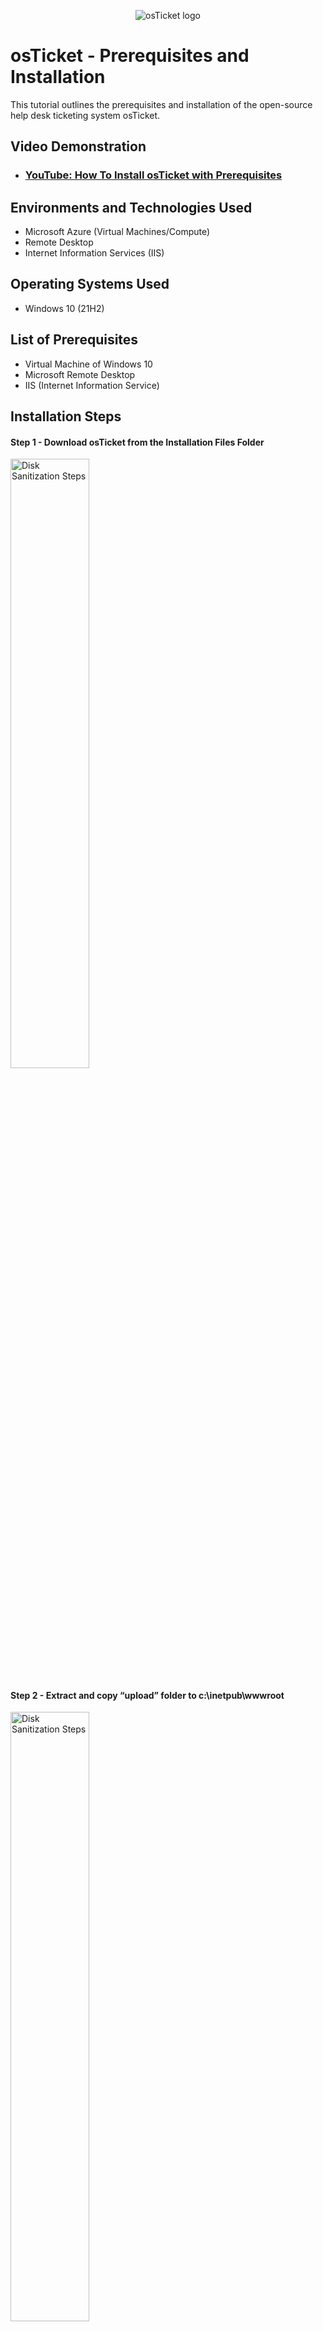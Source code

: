 <p align="center">
<img src="https://i.imgur.com/Clzj7Xs.png" alt="osTicket logo"/>
</p>

<h1>osTicket - Prerequisites and Installation</h1>
This tutorial outlines the prerequisites and installation of the open-source help desk ticketing system osTicket.<br />


<h2>Video Demonstration</h2>

- ### [YouTube: How To Install osTicket with Prerequisites](https://www.youtube.com)

<h2>Environments and Technologies Used</h2>

- Microsoft Azure (Virtual Machines/Compute)
- Remote Desktop
- Internet Information Services (IIS)

<h2>Operating Systems Used </h2>

- Windows 10</b> (21H2)

<h2>List of Prerequisites</h2>

- Virtual Machine of Windows 10
- Microsoft Remote Desktop
- IIS (Internet Information Service)


<h2>Installation Steps</h2>
<h4>Step 1 -  Download osTicket from the Installation Files Folder</h4>
<p>
<img src="https://i.imgur.com/DJmEXEB.png" height="50%" width="50%" alt="Disk Sanitization Steps"/>
</p>
<h4>Step 2 - Extract and copy “upload” folder to c:\inetpub\wwwroot</h4>
<p>
<img src="https://i.imgur.com/DJmEXEB.png" height="50%" width="50%" alt="Disk Sanitization Steps"/>
</p>
<h4>Step 3 - Within c:\inetpub\wwwroot, Rename “upload” to “osTicket”</h4>
<p>
<img src="https://i.imgur.com/DJmEXEB.png" height="50%" width="50%" alt="Disk Sanitization Steps"/>
</p>
<br />
<p>

<h4>Reload IIS (Open IIS, Stop and Start the server)</h4>
<p>
<img src="https://i.imgur.com/DJmEXEB.png" height="50%" width="50%" alt="Disk Sanitization Steps"/>
</p>
<br />

<h2>Go to sites -> Default -> osTicket</h2>
On the right, click “Browse *:80”
<p>
<img src="https://i.imgur.com/DJmEXEB.png" height="50%" width="50%" alt="Disk Sanitization Steps"/>
</p>
<br />


<h2>Enable extensions</h2>
<h4>Go back to IIS, sites -> Default -> osTicket</h4>
<p>
<img src="https://i.imgur.com/DJmEXEB.png" height="50%" width="50%" alt="Disk Sanitization Steps"/>
</p>
<h4>Double-click PHP Manager</h4>
<p>
<img src="https://i.imgur.com/DJmEXEB.png" height="50%" width="50%" alt="Disk Sanitization Steps"/>
</p>

<h4>Click “Enable or disable an extension”</h4>
<p>- Enable: php_imap.dll</p>
<p>- Enable: php_intl.dll</p>
<p>- Enable: php_opcache.dll</p>
<p>- Refresh the osTicket site in your browse, observe the changes</p>
<p>
<img src="https://i.imgur.com/DJmEXEB.png" height="50%" width="50%" alt="Disk Sanitization Steps"/>
</p>
<br />

<h2>Rename: ost-config.php</h2>
<h4>- From: C:\inetpub\wwwroot\osTicket\include\ost-sampleconfig.php</h4>
<p>
<img src="https://i.imgur.com/DJmEXEB.png" height="50%" width="50%" alt="Disk Sanitization Steps"/>
</p>
<h4>- From: To: C:\inetpub\wwwroot\osTicket\include\ost-config.php</h4>
<p>
<img src="https://i.imgur.com/DJmEXEB.png" height="50%" width="50%" alt="Disk Sanitization Steps"/>
</p>
<br />


<h2>Assign Permissions</h2>
<h4>- Disable inheritance -> Remove All</h4>
<p>
<img src="https://i.imgur.com/DJmEXEB.png" height="50%" width="50%" alt="Disk Sanitization Steps"/>
</p>
<h4>- New Permissions -> Everyone -> All</h4>
<p>
<img src="https://i.imgur.com/DJmEXEB.png" height="50%" width="50%" alt="Disk Sanitization Steps"/>
</p>
<br />


<h2>Continue Setting up osTicket in the browser (click Continue)</h2>
<h4>- Name Helpdesk</h4>
<p>
<img src="https://i.imgur.com/DJmEXEB.png" height="50%" width="50%" alt="Disk Sanitization Steps"/>
</p>
<h4>- Default email (receives email from customers)</h4>
<p>
<img src="https://i.imgur.com/DJmEXEB.png" height="50%" width="50%" alt="Disk Sanitization Steps"/>
</p>
<br />


<h2>From the Installation Files, download and install HeidiSQL</h2>
<h4>- Open Heidi SQL</h4>
<p>
<img src="https://i.imgur.com/DJmEXEB.png" height="50%" width="50%" alt="Disk Sanitization Steps"/>
</p>
<h4>- Create a new session, root/Password1</h4>
<p>
<img src="https://i.imgur.com/DJmEXEB.png" height="50%" width="50%" alt="Disk Sanitization Steps"/>
</p>
<br />
<h4>- Connect to the session</h4>
<p>
<img src="https://i.imgur.com/DJmEXEB.png" height="50%" width="50%" alt="Disk Sanitization Steps"/>
</p>
<br />
<h4>- Create a database called “osTicket”</h4>
<p>
<img src="https://i.imgur.com/DJmEXEB.png" height="50%" width="50%" alt="Disk Sanitization Steps"/>
</p>
<br />


<h2>Continue Setting up osticket in the browser</h2>
<h4>- MySQL Database: osTicket</h4>
<p>
<img src="https://i.imgur.com/DJmEXEB.png" height="50%" width="50%" alt="Disk Sanitization Steps"/>
</p>
<h4>- MySQL Username: root</h4>
<p>
<img src="https://i.imgur.com/DJmEXEB.png" height="50%" width="50%" alt="Disk Sanitization Steps"/>
</p>
<h4>- MySQL Password: Password1</h4>
<p>
<img src="https://i.imgur.com/DJmEXEB.png" height="50%" width="50%" alt="Disk Sanitization Steps"/>
</p>
<h4>- Click “Install Now!”</h4>
<p>
<img src="https://i.imgur.com/DJmEXEB.png" height="50%" width="50%" alt="Disk Sanitization Steps"/>
</p>
<br />


<h2>Congratulations, hopefully it is installed with no errors!</h2>
<h4>- Browse to your help desk login page: http://localhost/osTicket/scp/login.php</h4>
<p>
<img src="https://i.imgur.com/DJmEXEB.png" height="50%" width="50%" alt="Disk Sanitization Steps"/>
</p>
<br />

